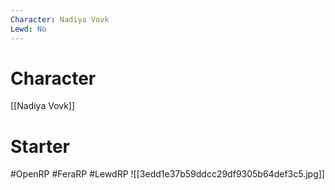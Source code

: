 ```yaml
---
Character: Nadiya Vovk
Lewd: No
---
```

# Character
[[Nadiya Vovk]]

# Starter


#OpenRP #FeraRP #LewdRP
![[3edd1e37b59ddcc29df9305b64def3c5.jpg]]